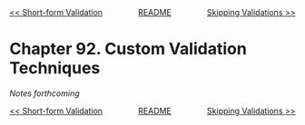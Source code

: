 <div>
<div style='float: left'><a href='ch91-short-form-validation.md'>&lt;&lt; Short-form Validation</a></div>
<div style='float: right'><a href='ch93-skipping-validations.md'>Skipping Validations &gt;&gt;</a></div>
<div style='float: inline-auto;text-align:center'><a href='README.md'>README</a></div>
<div style="clear: both"></div>
</div>

# Chapter 92. Custom Validation Techniques

*Notes forthcoming*

<div>
<div style='float: left'><a href='ch91-short-form-validation.md'>&lt;&lt; Short-form Validation</a></div>
<div style='float: right'><a href='ch93-skipping-validations.md'>Skipping Validations &gt;&gt;</a></div>
<div style='float: inline-auto;text-align:center'><a href='README.md'>README</a></div>
<div style="clear: both"></div>
</div>
